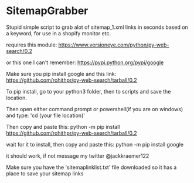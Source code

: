 # SitemapGrabber
Stupid simple script to grab alot of sitemap_1.xml links in seconds based on a keyword, for use in a shopify monitor etc.

requires this module: https://www.versioneye.com/python/py-web-search/0.2

or this one I can't remember: https://pypi.python.org/pypi/google

Make sure you pip install google and this link: https://github.com/rohithpr/py-web-search/tarball/0.2

To pip install, go to your python3 folder, then to scripts and save the location. 

Then open either command prompt or powershell(if you are on windows) and type: 'cd (your file location)'

Then copy and paste this: python -m pip install https://github.com/rohithpr/py-web-search/tarball/0.2

wait for it to install, then copy and paste this: python -m pip install google

it should work, if not message my twitter @jackkraemer122

Make sure you have the 'sitemaplinklist.txt' file downloaded so it has a place to save your sitemap links
